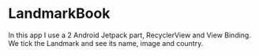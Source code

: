 # LandmarkBook
In this app I use a 2 Android Jetpack part, RecyclerView and View Binding.
We tick the Landmark and see its name, image and country.
